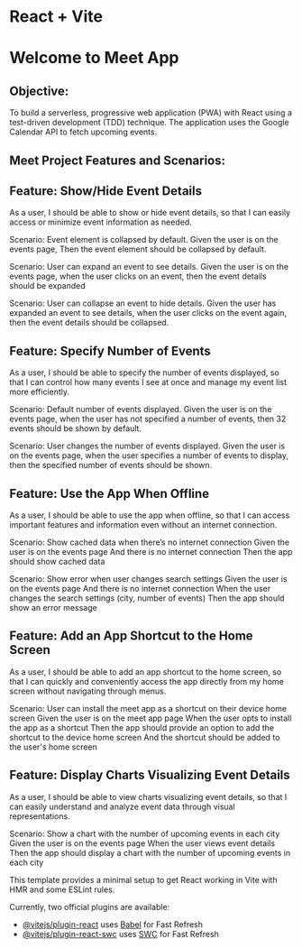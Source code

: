 # React + Vite
# Welcome to Meet App

## Objective:

To build a serverless, progressive web application (PWA) with React using a
test-driven development (TDD) technique. The application uses the Google
Calendar API to fetch upcoming events.

## Meet Project Features and Scenarios:


## Feature: Show/Hide Event Details

As a user, I should be able to show or hide event details, so that I can easily access or minimize event information as needed.

  Scenario: Event element is collapsed by default.
    Given the user is on the events page,
    Then the event element should be collapsed by default.

  Scenario: User can expand an event to see details.
    Given the user is on the events page,
    when the user clicks on an event,
    then the event details should be expanded

  Scenario: User can collapse an event to hide details.
    Given the user has expanded an event to see details,
    when the user clicks on the event again,
    then the event details should be collapsed.



## Feature: Specify Number of Events

As a user, I should be able to specify the number of events displayed, so that I can control how many events I see at once and manage my event list more efficiently.

  Scenario: Default number of events displayed.
    Given the user is on the events page,
    when the user has not specified a number of events,
    then 32 events should be shown by default.

  Scenario: User changes the number of events displayed.
    Given the user is on the events page,
    when the user specifies a number of events to display,
    then the specified number of events should be shown.


## Feature: Use the App When Offline

As a user, I should be able to use the app when offline, so that I can access important features and information even without an internet connection.

  Scenario: Show cached data when there’s no internet connection
    Given the user is on the events page
    And there is no internet connection
    Then the app should show cached data

  Scenario: Show error when user changes search settings
    Given the user is on the events page
    And there is no internet connection
    When the user changes the search settings (city, number of events)
    Then the app should show an error message


## Feature: Add an App Shortcut to the Home Screen

As a user, I should be able to add an app shortcut to the home screen, so that I can quickly and conveniently access the app directly from my home screen without navigating through menus.

  Scenario: User can install the meet app as a shortcut on their device home screen
    Given the user is on the meet app page
    When the user opts to install the app as a shortcut
    Then the app should provide an option to add the shortcut to the device home screen
    And the shortcut should be added to the user's home screen


## Feature: Display Charts Visualizing Event Details

As a user, I should be able to view charts visualizing event details, so that I can easily understand and analyze event data through visual representations.

  Scenario: Show a chart with the number of upcoming events in each city
    Given the user is on the events page
    When the user views event details
    Then the app should display a chart with the number of upcoming events in each city



This template provides a minimal setup to get React working in Vite with HMR and some ESLint rules.

Currently, two official plugins are available:

- [@vitejs/plugin-react](https://github.com/vitejs/vite-plugin-react/blob/main/packages/plugin-react/README.md) uses [Babel](https://babeljs.io/) for Fast Refresh
- [@vitejs/plugin-react-swc](https://github.com/vitejs/vite-plugin-react-swc) uses [SWC](https://swc.rs/) for Fast Refresh
